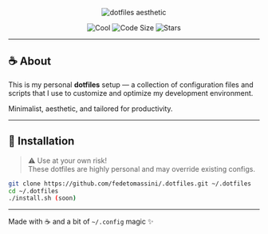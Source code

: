 <p align="center">
  <img src="https://raw.githubusercontent.com/fedetomassini/.dotfiles/main/assets/image.jpeg" alt="dotfiles aesthetic"/>
</p>

<div align="center">

![Cool](https://img.shields.io/badge/Cool-Affirmative-da696f?style=for-the-badge&labelColor=111418)
![Code Size](https://img.shields.io/github/languages/code-size/fedetomassini/.dotfiles?color=e1b56a&style=for-the-badge&labelColor=111418)
![Stars](https://img.shields.io/github/stars/fedetomassini/.dotfiles?style=for-the-badge&labelColor=111418&color=5c8cf2)

</div>

---

## :coffee: About

This is my personal **dotfiles** setup — a collection of configuration files and scripts that I use to customize and optimize my development environment.

Minimalist, aesthetic, and tailored for productivity.

---

## 🚀 Installation

> ⚠️ Use at your own risk!  
> These dotfiles are highly personal and may override existing configs.

```bash
git clone https://github.com/fedetomassini/.dotfiles.git ~/.dotfiles
cd ~/.dotfiles
./install.sh (soon)
```

---

Made with :coffee: and a bit of `~/.config` magic ✨